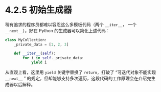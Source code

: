 # 4.2.5 初始生成器

稍有追求的程序员都难以容忍这么多模板代码（两个 `__iter__`， 一个 `__next__`），好在 Python 的生成器可以简化上述代码：

```python
class MyCollection:
	_private_data = [1, 2, 3]

	def __iter__(self):
		for i in self._private_data:
			yield i
```

从直观上看，这里用 `yield` 关键字替换了 `return`，打破了 “可迭代对象不能实现 `__next__` ” 的规定，但却能够支持多次遍历，这段代码的工作原理会在介绍完生成器以后解释。